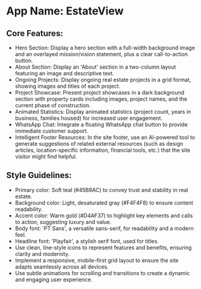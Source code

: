 # **App Name**: EstateView

## Core Features:

- Hero Section: Display a hero section with a full-width background image and an overlayed mission/vision statement, plus a clear call-to-action button.
- About Section: Display an 'About' section in a two-column layout featuring an image and descriptive text.
- Ongoing Projects: Display ongoing real estate projects in a grid format, showing images and titles of each project.
- Project Showcase: Present project showcases in a dark background section with property cards including images, project names, and the current phase of construction.
- Animated Statistics: Display animated statistics (project count, years in business, families housed) for increased user engagement.
- WhatsApp Chat: Integrate a floating WhatsApp chat button to provide immediate customer support.
- Intelligent Footer Resources: In the site footer, use an AI-powered tool to generate suggestions of related external resources (such as design articles, location-specific information, financial tools, etc.) that the site visitor might find helpful.

## Style Guidelines:

- Primary color: Soft teal (#45B8AC) to convey trust and stability in real estate.
- Background color: Light, desaturated gray (#F4F4F8) to ensure content readability.
- Accent color: Warm gold (#D4AF37) to highlight key elements and calls to action, suggesting luxury and value.
- Body font: 'PT Sans', a versatile sans-serif, for readability and a modern feel.
- Headline font: 'Playfair', a stylish serif font, used for titles.
- Use clean, line-style icons to represent features and benefits, ensuring clarity and modernity.
- Implement a responsive, mobile-first grid layout to ensure the site adapts seamlessly across all devices.
- Use subtle animations for scrolling and transitions to create a dynamic and engaging user experience.